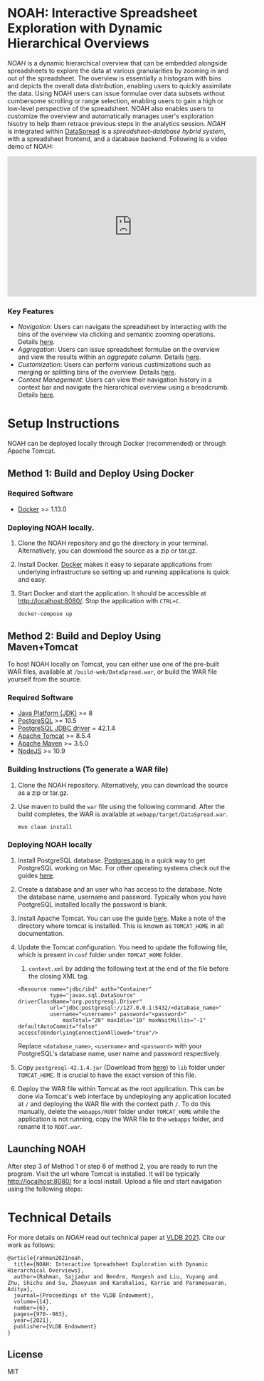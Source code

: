 # NOAH: Interactive Spreadsheet Exploration with Dynamic Hierarchical Overviews

_NOAH_ is a dynamic hierarchical overview that can be embedded alongside spreadsheets to explore the data at various granularities by zooming in and out of the spreadsheet. The overview is essentially a histogram with bins and depicts the overall data distribution, enabling users to quickly assimilate the data. Using NOAH users can issue formulae over data subsets without cumbersome scrolling or range selection, enabling users to gain a high or low-level perspective of the spreadsheet. NOAH also enables users to customize the overview and automatically manages user's exploration hisotry to help them retrace previous steps in the analytics session. _NOAH_ is integrated within [DataSpread][dataspread-github] is a _spreadsheet-database hybrid system_, with a spreadsheet frontend, and a database backend. Following is a video demo of NOAH:

<iframe width="560" height="315" src="https://www.youtube.com/embed/iZsboe3x680" frameborder="0" allow="accelerometer; autoplay; clipboard-write; encrypted-media; gyroscope; picture-in-picture" allowfullscreen></iframe>

### Key Features

* _Navigation_: Users can navigate the spreadsheet by interacting with the bins of the overview via clicking and semantic zooming operations. Details [here](navigation.md).
* _Aggregation_: Users can issue spreadsheet formulae on the overview and view the results within an _aggregate column_. Details [here](aggregation.md).
* _Customization_: Users can perform various custimizations such as merging or splitting bins of the overview. Details [here](customization.md).
* _Context Management_: Users can view their navigation history in a context bar and navigate the hierarchical overview using a breadcrumb. Details [here](context.md).


# Setup Instructions

NOAH can be deployed locally through Docker (recommended) or through Apache Tomcat. 

## Method 1: Build and Deploy Using Docker

### Required Software

* [Docker][docker] >= 1.13.0

### Deploying NOAH locally.

1. Clone the NOAH repository and go the directory in your terminal. Alternatively, you can download the source as a zip or tar.gz. 

2. Install Docker. [Docker][docker] makes it easy to separate applications from underlying infrastructure so setting up and running applications is quick and easy.

3. Start Docker and start the application. It should be accessible at [http://localhost:8080/][install_loc]. Stop the application with `CTRL+C`.
	```
	docker-compose up
	```

## Method 2: Build and Deploy Using Maven+Tomcat

To host NOAH locally on Tomcat, you can either use one of the pre-built WAR files, available at `/build-web/DataSpread.war`, or build the WAR file yourself from the source.

### Required Software

* [Java Platform (JDK)][java] >= 8
* [PostgreSQL][postgres] >= 10.5
* [PostgreSQL JDBC driver][jdbc] = 42.1.4
* [Apache Tomcat][tomcat] >= 8.5.4
* [Apache Maven][maven] >= 3.5.0
* [NodeJS][node] >= 10.9

### Building Instructions (To generate a WAR file)

1. Clone the NOAH repository. Alternatively, you can download the source as a zip or tar.gz. 

2. Use maven to build the `war` file using the following command.  After the build completes, the WAR is available at `webapp/target/DataSpread.war`. 

	```
	mvn clean install
	```

### Deploying NOAH locally 

1. Install PostgreSQL database. [Postgres.app][Postgres.app] is a quick way to get PostgreSQL working on Mac. For other operating systems check out the guides [here][postgre_install].  

2. Create a database and an user who has access to the database.  Note the database name, username and password. Typically when you have PostgreSQL installed locally the password is blank.  

3. Install Apache Tomcat. You can use the guide [here][tomcat_install]. Make a note of the directory where tomcat is installed. This is known as `TOMCAT_HOME` in all documentation. 

4. Update the Tomcat configuration. You need to update the following file, which is present in `conf` folder under `TOMCAT_HOME` folder.  

    1. `context.xml` by adding the following text at the end of the file before the closing XML tag.   

	```
	<Resource name="jdbc/ibd" auth="Container"
	          type="javax.sql.DataSource" driverClassName="org.postgresql.Driver"
	          url="jdbc:postgresql://127.0.0.1:5432/<database_name>"
	          username="<username>" password="<password>"
                  maxTotal="20" maxIdle="10" maxWaitMillis="-1" defaultAutoCommit="false" accessToUnderlyingConnectionAllowed="true"/>
	```

	Replace `<database_name>`, `<username>` and `<password>` with your PostgreSQL's database name, user name and password respectively.

5. Copy `postgresql-42.1.4.jar` (Download from [here][jdbc]) to `lib` folder under `TOMCAT_HOME`.  It is crucial to have the exact version of this file. 
 
6. Deploy the WAR file within Tomcat as the root application. This can be done via Tomcat's web interface by undeploying any application located at `/` and deploying the WAR file with the context path `/`. To do this manually, delete the `webapps/ROOT` folder under `TOMCAT_HOME` while the application is not running, copy the WAR file to the `webapps` folder, and rename it to `ROOT.war`. 

## Launching NOAH 
After step 3 of Method 1 or step 6 of method 2, you are ready to run the program. Visit the url where Tomcat is installed. It will be typically [http://localhost:8080/][install_loc] for a local install. Upload a file and start navigation using the following steps:

# Technical Details
For more details on _NOAH_ read out technical paper at [VLDB 2021][paper]. Cite our work as follows: 
```
@article{rahman2021noah,
  title={NOAH: Interactive Spreadsheet Exploration with Dynamic Hierarchical Overviews},
  author={Rahman, Sajjadur and Bendre, Mangesh and Liu, Yuyang and Zhu, Shichu and Su, Zhaoyuan and Karahalios, Karrie and Parameswaran, Aditya},
  journal={Proceedings of the VLDB Endowment},
  volume={14},
  number={6},
  pages={970--983},
  year={2021},
  publisher={VLDB Endowment}
}
```


License
----
MIT

[install_loc]: http://localhost:8080/
[tomcat_install]: https://www.ntu.edu.sg/home/ehchua/programming/howto/Tomcat_HowTo.html
[postgre_install]: https://wiki.postgresql.org/wiki/Detailed_installation_guides
[Postgres.app]: http://postgresapp.com
[jdbc]: https://repo1.maven.org/maven2/org/postgresql/postgresql/42.1.4/postgresql-42.1.4.jar
[ant]: https://ant.apache.org/bindownload.cgi
[tomcat]: http://tomcat.apache.org/download-80.cgi
[java]: http://www.oracle.com/technetwork/java/javase/downloads/index-jsp-138363.html
[postgres]:https://www.postgresql.org/download/
[siteinfo]: http://kite.cs.illinois.edu:8080
[zksite]: https://www.zkoss.org/product/zkspreadsheet
[postgressite]: https://www.postgresql.org/
[dataspread-github]: http://dataspread.github.io
[dataspread-site]: http://data-people.cs.illinois.edu/dataspread.pdf
[maven]: https://maven.apache.org/install.html
[node]: https://nodejs.org/en/download/current/
[docker]: https://www.docker.com/products/docker-desktop
[wiki]: https://github.com/dataspread/dataspread-web/wiki
[issues]: https://github.com/dataspread/dataspread-web/issues
[developer_setup]: https://github.com/dataspread/dataspread-web/wiki/Setting-up-Developer-Environment
[paper]: http://www.vldb.org/pvldb/vol14/p970-rahman.pdf
